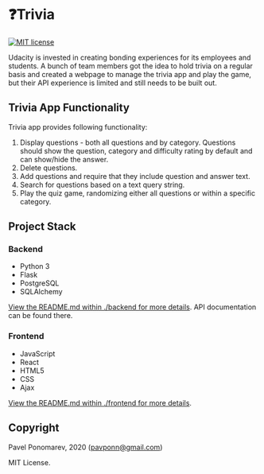# ❓Trivia
[![MIT license](https://img.shields.io/badge/license-MIT-blue.svg)](https://github.com/pavponn/trivia/blob/master/LICENSE)

Udacity is invested in creating bonding experiences for its employees and students. A bunch of team members got the idea to hold trivia on a regular basis and created a  webpage to manage the trivia app and play the game, but their API experience is limited and still needs to be built out. 

## Trivia App Functionality

Trivia app provides following functionality:

1) Display questions - both all questions and by category. Questions should show the question, category and difficulty rating by default and can show/hide the answer. 
2) Delete questions.
3) Add questions and require that they include question and answer text.
4) Search for questions based on a text query string.
5) Play the quiz game, randomizing either all questions or within a specific category. 


## Project Stack

### Backend

- Python 3
- Flask
- PostgreSQL
- SQLAlchemy

[View the README.md within ./backend for more details](backend/README.md). API documentation can be found there.

### Frontend

- JavaScript
- React
- HTML5
- CSS
- Ajax

[View the README.md within ./frontend for more details](./frontend/README.md).


## Copyright
Pavel Ponomarev, 2020 (pavponn@gmail.com)

MIT License.
